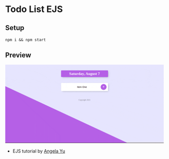 # Todo List EJS

## Setup

```
npm i && npm start
```

## Preview

![](https://github.com/ahampriyanshu/meta/raw/tutorials/tutorial/todo-express.gif?raw=true)

- EJS tutorial by [Angela Yu](https://www.udemy.com/user/4b4368a3-b5c8-4529-aa65-2056ec31f37e/)
